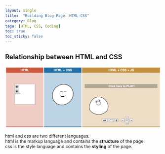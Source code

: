 ```yaml
---
layout: single
title:  "Building Blog Page: HTML-CSS" 
category: Blog
tage: [HTML, CSS, Coding]
toc: true
toc_sticky: false
---
```


## Relationship between HTML and CSS

![html-css](/assets/images/html-css-js-site-screenshot.jpg)

html and css are two different languages.  
html is the markup language and contains the **structure** of the page.  
css is the style language and contains the **styling** of the page.
